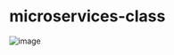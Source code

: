 # microservices-class
![image](https://github.com/user-attachments/assets/e28a0bd1-72b6-4365-bfbc-e7b2bca14ad9)

